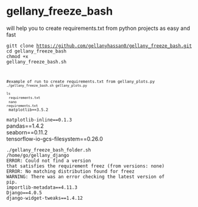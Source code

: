 # gellany_freeze_bash 
will help you to create requirements.txt from python projects as easy and fast

<code>gitt clone https://github.com/gellanyhassan0/gellany_freeze_bash.git</code><br>
<code>cd gellany_freeze_bash</code><br>
<code>chmod +x gellany_freeze_bash.sh<code><br>

#example of run to create requirements.txt from gellany_plots.py
<code>./gellany_freeze_bash.sh gellany_plots.py</code><br>
<code>ls</code><br>
<code>requirements.txt</code><br>
<code>nano requirements.txt</code><br>
 matplotlib==3.5.2</code><br>
matplotlib-inline==0.1.3</code><br>
pandas==1.4.2</code><br>
seaborn==0.11.2</code><br>
tensorflow-io-gcs-filesystem==0.26.0</code><br>
 
 
<code>./gellany_freeze_bash_folder.sh /home/go/gellany_django</code><br>
<code>ERROR: Could not find a version that satisfies the requirement freez (from versions: none)</code><br>
<code>ERROR: No matching distribution found for freez</code><br>
<code>WARNING: There was an error checking the latest version of pip.</code><br>
<code>importlib-metadata==4.11.3</code><br>
<code>Django==4.0.5</code><br>
<code>django-widget-tweaks==1.4.12</code><br>

